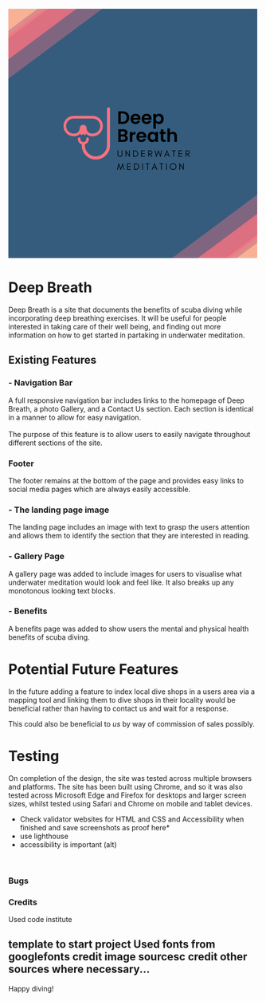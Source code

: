 ![Deep Breath logo](assets/images/dblogo.png)

<h1>Deep Breath</h1>

Deep Breath is a site that documents the benefits of scuba diving while incorporating deep breathing exercises. It will be useful for people interested in taking care of their well being, and finding out more information on how to get started in partaking in underwater meditation.

<h2>Existing Features</h2>
<h3>- Navigation Bar</h3>
A full responsive navigation bar includes links to the homepage of Deep Breath, a photo Gallery, and a Contact Us section. Each section is identical in a manner to allow for easy navigation. <br>
<br>
The purpose of this feature is to allow users to easily navigate throughout different sections of the site.
<br>
<h3>Footer</h3>
The footer remains at the bottom of the page and provides easy links to social media pages which are always easily accessible.
<br>
<h3>- The landing page image</h3>

The landing page includes an image with text to grasp the users attention and allows them to identify the section that they are interested in reading.

<h3>- Gallery Page</h3>
A gallery page was added to include images for users to visualise what underwater meditation would look and feel like. It also breaks up any monotonous looking text blocks.
<br>
<h3>- Benefits</h3>
A benefits page was added to show users the mental and physical health benefits of scuba diving.


<h1>Potential Future Features</h1>
In the future adding a feature to index local dive shops in a users area via a mapping tool and linking them to dive shops in their locality would be beneficial rather than having to contact us and wait for a response.

 This could also be beneficial to *us* by way of commission of sales possibly.
 <br>
 
 <h1>Testing</h1>
 On completion of the design, the site was tested across multiple browsers and platforms. The site has been built using Chrome, and so it was also tested across Microsoft Edge and Firefox for desktops and larger screen sizes, whilst tested using Safari and Chrome on mobile and tablet devices.

* Check validator websites for HTML and CSS and Accessibility when finished and save screenshots as proof here*
* use lighthouse
* accessibility is important (alt)
 <br>
 <h3>Bugs</h3>
<h3>Credits</h3>
Used code institute 
 
template to start project
Used fonts from googlefonts
credit image sourcesc
credit other sources where necessary...
---

Happy diving!
